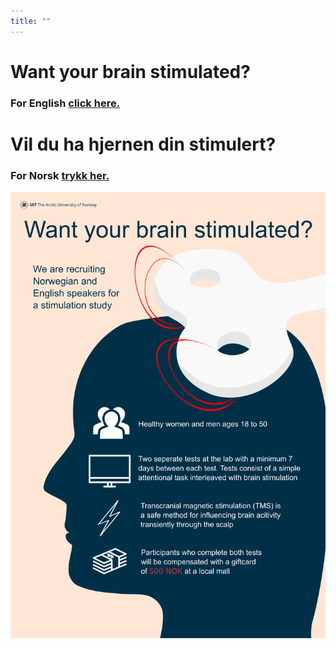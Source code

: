 ```yaml
---
title: ""
---
```


# Want your brain stimulated?
### For **English** [click here.](https://uitpsypro.github.io/1/eng-info)


# Vil du ha hjernen din stimulert?
### For **Norsk** [trykk her.](https://uitpsypro.github.io/1/nor-info)


![test](/pictures/poster.png)
